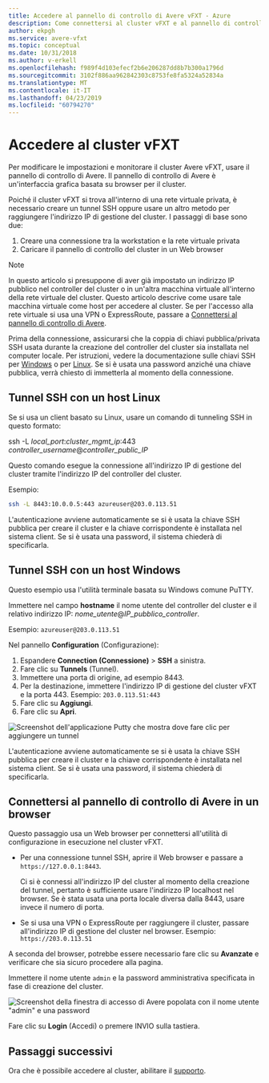 ```yaml
---
title: Accedere al pannello di controllo di Avere vFXT - Azure
description: Come connettersi al cluster vFXT e al pannello di controllo basato su browser di Avere per configurare Avere vFXT
author: ekpgh
ms.service: avere-vfxt
ms.topic: conceptual
ms.date: 10/31/2018
ms.author: v-erkell
ms.openlocfilehash: f989f4d103efecf2b6e206287dd8b7b300a1796d
ms.sourcegitcommit: 3102f886aa962842303c8753fe8fa5324a52834a
ms.translationtype: MT
ms.contentlocale: it-IT
ms.lasthandoff: 04/23/2019
ms.locfileid: "60794270"
---
```

# <a name="access-the-vfxt-cluster"></a>Accedere al cluster vFXT

Per modificare le impostazioni e monitorare il cluster Avere vFXT, usare il pannello di controllo di Avere. Il pannello di controllo di Avere è un'interfaccia grafica basata su browser per il cluster.

Poiché il cluster vFXT si trova all'interno di una rete virtuale privata, è necessario creare un tunnel SSH oppure usare un altro metodo per raggiungere l'indirizzo IP di gestione del cluster. I passaggi di base sono due: 

1. Creare una connessione tra la workstation e la rete virtuale privata 
1. Caricare il pannello di controllo del cluster in un Web browser 

> [!NOTE] 
> In questo articolo si presuppone di aver già impostato un indirizzo IP pubblico nel controller del cluster o in un'altra macchina virtuale all'interno della rete virtuale del cluster. Questo articolo descrive come usare tale macchina virtuale come host per accedere al cluster. Se per l'accesso alla rete virtuale si usa una VPN o ExpressRoute, passare a [Connettersi al pannello di controllo di Avere](#connect-to-the-avere-control-panel-in-a-browser).

Prima della connessione, assicurarsi che la coppia di chiavi pubblica/privata SSH usata durante la creazione del controller del cluster sia installata nel computer locale. Per istruzioni, vedere la documentazione sulle chiavi SSH per [Windows](https://docs.microsoft.com/azure/virtual-machines/linux/ssh-from-windows) o per [Linux](https://docs.microsoft.com/azure/virtual-machines/linux/mac-create-ssh-keys). Se si è usata una password anziché una chiave pubblica, verrà chiesto di immetterla al momento della connessione. 

## <a name="ssh-tunnel-with-a-linux-host"></a>Tunnel SSH con un host Linux

Se si usa un client basato su Linux, usare un comando di tunneling SSH in questo formato: 

ssh -L *local_port*:*cluster_mgmt_ip*:443 *controller_username*\@*controller_public_IP*

Questo comando esegue la connessione all'indirizzo IP di gestione del cluster tramite l'indirizzo IP del controller del cluster.

Esempio:

```sh
ssh -L 8443:10.0.0.5:443 azureuser@203.0.113.51
```

L'autenticazione avviene automaticamente se si è usata la chiave SSH pubblica per creare il cluster e la chiave corrispondente è installata nel sistema client. Se si è usata una password, il sistema chiederà di specificarla.

## <a name="ssh-tunnel-with-a-windows-host"></a>Tunnel SSH con un host Windows

Questo esempio usa l'utilità terminale basata su Windows comune PuTTY.

Immettere nel campo **hostname** il nome utente del controller del cluster e il relativo indirizzo IP: *nome_utente*\@*IP_pubblico_controller*.

Esempio: ``azureuser@203.0.113.51``

Nel pannello **Configuration** (Configurazione):

1. Espandere **Connection (Connessione)** > **SSH** a sinistra. 
1. Fare clic su **Tunnels** (Tunnel). 
1. Immettere una porta di origine, ad esempio 8443. 
1. Per la destinazione, immettere l'indirizzo IP di gestione del cluster vFXT e la porta 443. 
   Esempio: ``203.0.113.51:443``
1. Fare clic su **Aggiungi**.
1. Fare clic su **Apri**.

![Screenshot dell'applicazione Putty che mostra dove fare clic per aggiungere un tunnel](media/avere-vfxt-ptty-numbered.png)

L'autenticazione avviene automaticamente se si è usata la chiave SSH pubblica per creare il cluster e la chiave corrispondente è installata nel sistema client. Se si è usata una password, il sistema chiederà di specificarla.

## <a name="connect-to-the-avere-control-panel-in-a-browser"></a>Connettersi al pannello di controllo di Avere in un browser

Questo passaggio usa un Web browser per connettersi all'utilità di configurazione in esecuzione nel cluster vFXT.

* Per una connessione tunnel SSH, aprire il Web browser e passare a `https://127.0.0.1:8443`. 

  Ci si è connessi all'indirizzo IP del cluster al momento della creazione del tunnel, pertanto è sufficiente usare l'indirizzo IP localhost nel browser. Se è stata usata una porta locale diversa dalla 8443, usare invece il numero di porta.

* Se si usa una VPN o ExpressRoute per raggiungere il cluster, passare all'indirizzo IP di gestione del cluster nel browser. Esempio: ``https://203.0.113.51``

A seconda del browser, potrebbe essere necessario fare clic su **Avanzate** e verificare che sia sicuro procedere alla pagina.

Immettere il nome utente `admin` e la password amministrativa specificata in fase di creazione del cluster.

![Screenshot della finestra di accesso di Avere popolata con il nome utente "admin" e una password](media/avere-vfxt-gui-login.png)

Fare clic su **Login** (Accedi) o premere INVIO sulla tastiera.

## <a name="next-steps"></a>Passaggi successivi

Ora che è possibile accedere al cluster, abilitare il [supporto](avere-vfxt-enable-support.md).
